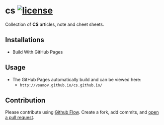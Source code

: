 # cs [![license](https://img.shields.io/github/license/mashape/apistatus.svg?maxAge=2592000)](LICENSE)

Collection of **CS** articles, note and cheet sheets.

## Installations

- Build With GitHub Pages

## Usage 

- The GitHub Pages automatically build and can be viewed here: 
  - `http://vsamov.github.io/cs.github.io/`

## Contribution

Please contribute using [Github Flow](https://guides.github.com/introduction/flow/). Create a fork, add commits, and [open a pull request](https://github.com/fraction/readme-boilerplate/compare/).

